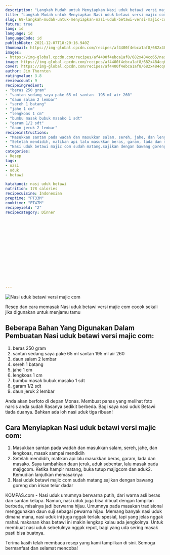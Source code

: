 ```yaml
---
description: "Langkah Mudah untuk Menyiapkan Nasi uduk betawi versi majic com, Sempurna"
title: "Langkah Mudah untuk Menyiapkan Nasi uduk betawi versi majic com, Sempurna"
slug: 69-langkah-mudah-untuk-menyiapkan-nasi-uduk-betawi-versi-majic-com-sempurna
future: true
lang: id
language: id
languageCode: id
publishDate: 2021-12-07T18:20:16.940Z 
thumbnail: https://img-global.cpcdn.com/recipes/af4400f4ebca1af8/682x484cq65/nasi-uduk-betawi-versi-majic-com-foto-resep-utama.webp
images:
- https://img-global.cpcdn.com/recipes/af4400f4ebca1af8/682x484cq65/nasi-uduk-betawi-versi-majic-com-foto-resep-utama.webp
image: https://img-global.cpcdn.com/recipes/af4400f4ebca1af8/682x484cq65/nasi-uduk-betawi-versi-majic-com-foto-resep-utama.webp
cover: https://img-global.cpcdn.com/recipes/af4400f4ebca1af8/682x484cq65/nasi-uduk-betawi-versi-majic-com-foto-resep-utama.webp
author: Jim Thornton
ratingvalue: 3.8
reviewcount: 9
recipeingredient:
- "beras 250 gram"
- "santan sedang saya pake 65 ml santan  195 ml air 260"
- "daun salam 2 lembar"
- "sereh 1 batang"
- "jahe 1 cm"
- "lengkoas 1 cm"
- "bumbu masak bubuk masako 1 sdt"
- "garam 1/2 sdt"
- "daun jeruk 2 lembar"
recipeinstructions:
- "Masukkan santan pada wadah dan masukkan salam, sereh, jahe, dan lengkoas, masak sampai mendidih"
- "Setelah mendidih, matikan api lalu masukkan beras, garam, lada dan masako. Saya tambahkan daun jeruk, aduk sebentar, lalu masak pada majigcom. Ketika hampir matang, buka tutup majigcom dan aduk2. Kemudian lanjutkan memasaknya"
- "Nasi uduk betawi majic com sudah matang.sajikan dengan bawang goreng dan irisan telur dadar"
categories:
- Resep
tags:
- nasi
- uduk
- betawi

katakunci: nasi uduk betawi 
nutrition: 178 calories
recipecuisine: Indonesian
preptime: "PT33M"
cooktime: "PT47M"
recipeyield: "2"
recipecategory: Dinner


     
    
    
    
    
    
    
    
    
    
    
      
    
---
```



![Nasi uduk betawi versi majic com](https://img-global.cpcdn.com/recipes/af4400f4ebca1af8/682x484cq65/nasi-uduk-betawi-versi-majic-com-foto-resep-utama.webp)

Resep dan cara memasak  Nasi uduk betawi versi majic com cocok sekali jika digunakan untuk menjamu tamu

<!--inarticleads1-->

## Beberapa Bahan Yang Digunakan Dalam Pembuatan Nasi uduk betawi versi majic com:

1. beras 250 gram
1. santan sedang saya pake 65 ml santan  195 ml air 260
1. daun salam 2 lembar
1. sereh 1 batang
1. jahe 1 cm
1. lengkoas 1 cm
1. bumbu masak bubuk masako 1 sdt
1. garam 1/2 sdt
1. daun jeruk 2 lembar

Anda akan berfoto di depan Monas. Membuat panas yang melihat foto narsis anda sudah Rasanya sedikit berbeda. Bagi saya nasi uduk Betawi tiada duanya. Bahkan ada loh nasi uduk tiga ribuan! 

<!--inarticleads2-->

## Cara Menyiapkan Nasi uduk betawi versi majic com:

1. Masukkan santan pada wadah dan masukkan salam, sereh, jahe, dan lengkoas, masak sampai mendidih
1. Setelah mendidih, matikan api lalu masukkan beras, garam, lada dan masako. Saya tambahkan daun jeruk, aduk sebentar, lalu masak pada majigcom. Ketika hampir matang, buka tutup majigcom dan aduk2. Kemudian lanjutkan memasaknya
1. Nasi uduk betawi majic com sudah matang.sajikan dengan bawang goreng dan irisan telur dadar


KOMPAS.com - Nasi uduk umumnya berwarna putih, dari warna asli beras dan santan kelapa. Namun, nasi uduk juga bisa dibuat dengan tampilan berbeda, misalnya jadi berwarna hijau. Umumnya pada masakan tradisional menggunakan daun suji sebagai pewarna hijau. Memang banyak nasi uduk dimana mana, nasi uduk ini juga nggak terlalu spesial, tapi yang jelas nggak mahal. makanan khas betawi ini makin lengkap kalau ada jengkolnya. Untuk membuat nasi uduk sebetulnya nggak repot, bagi yang uda sering masak pasti bisa buatnya. 

Terima kasih telah membaca resep yang kami tampilkan di sini. Semoga bermanfaat dan selamat mencoba!
